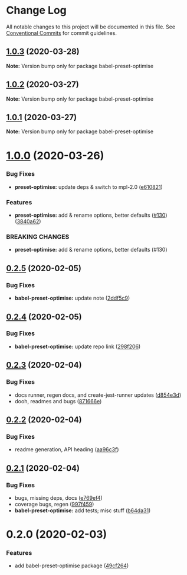 # Change Log

All notable changes to this project will be documented in this file.
See [Conventional Commits](https://conventionalcommits.org) for commit guidelines.

## [1.0.3](https://github.com/tunnckoCore/opensource/compare/babel-preset-optimise@1.0.2...babel-preset-optimise@1.0.3) (2020-03-28)

**Note:** Version bump only for package babel-preset-optimise





## [1.0.2](https://github.com/tunnckoCore/opensource/compare/babel-preset-optimise@1.0.1...babel-preset-optimise@1.0.2) (2020-03-27)

**Note:** Version bump only for package babel-preset-optimise





## [1.0.1](https://github.com/tunnckoCore/opensource/compare/babel-preset-optimise@1.0.0...babel-preset-optimise@1.0.1) (2020-03-27)

**Note:** Version bump only for package babel-preset-optimise





# [1.0.0](https://github.com/tunnckoCore/opensource/compare/babel-preset-optimise@0.2.5...babel-preset-optimise@1.0.0) (2020-03-26)


### Bug Fixes

* **preset-optimise:** update deps & switch to mpl-2.0 ([e610821](https://github.com/tunnckoCore/opensource/commit/e610821f1b056ca982e8d3fece2af7f0a3d00319))


### Features

* **preset-optimise:** add & rename options, better defaults ([#130](https://github.com/tunnckoCore/opensource/issues/130)) ([3840a62](https://github.com/tunnckoCore/opensource/commit/3840a62a010017444f454a8ae692a94b87c31e51))


### BREAKING CHANGES

* **preset-optimise:** add & rename options, better defaults (#130)





## [0.2.5](https://github.com/tunnckoCore/opensource/compare/babel-preset-optimise@0.2.4...babel-preset-optimise@0.2.5) (2020-02-05)


### Bug Fixes

* **babel-preset-optimise:** update note ([2ddf5c9](https://github.com/tunnckoCore/opensource/commit/2ddf5c95e13191536830b0498dcc74dd4f90e61d))





## [0.2.4](https://github.com/tunnckoCore/opensource/compare/babel-preset-optimise@0.2.3...babel-preset-optimise@0.2.4) (2020-02-05)


### Bug Fixes

* **babel-preset-optimise:** update repo link ([298f206](https://github.com/tunnckoCore/opensource/commit/298f20644cb58dcf56dcadfc03f291ee249fe61f))





## [0.2.3](https://github.com/tunnckoCore/opensource/compare/babel-preset-optimise@0.2.2...babel-preset-optimise@0.2.3) (2020-02-04)


### Bug Fixes

* docs runner, regen docs, and create-jest-runner updates ([d854e3d](https://github.com/tunnckoCore/opensource/commit/d854e3d335fa1d2c82d87321a07c6659fe6dcee1))
* dooh, readmes and bugs ([871666e](https://github.com/tunnckoCore/opensource/commit/871666e7eabbca6bf65cbc257311f0a46d410752))





## [0.2.2](https://github.com/tunnckoCore/opensource/compare/babel-preset-optimise@0.2.1...babel-preset-optimise@0.2.2) (2020-02-04)


### Bug Fixes

* readme generation, API heading ([aa96c3f](https://github.com/tunnckoCore/opensource/commit/aa96c3f06af5a27b0e3b4119b92a9f7978e0e251))





## [0.2.1](https://github.com/tunnckoCore/opensource/compare/babel-preset-optimise@0.2.0...babel-preset-optimise@0.2.1) (2020-02-04)


### Bug Fixes

* bugs, missing deps, docs ([e769ef4](https://github.com/tunnckoCore/opensource/commit/e769ef467a254e534948bc6ca0a59db52cc55b3f))
* coverage bugs, regen ([997f459](https://github.com/tunnckoCore/opensource/commit/997f459bff26b47f9119b4b7046f7b7d8b7afd6c))
* **babel-preset-optimise:** add tests; misc stuff ([b64da31](https://github.com/tunnckoCore/opensource/commit/b64da319543e3caa5a0da74fafcd736b9a10d46b))





# 0.2.0 (2020-02-03)


### Features

* add babel-preset-optimise package ([49cf264](https://github.com/tunnckoCore/opensource/commit/49cf2648d3da22393e684b83e7d2b726622b6f50))
